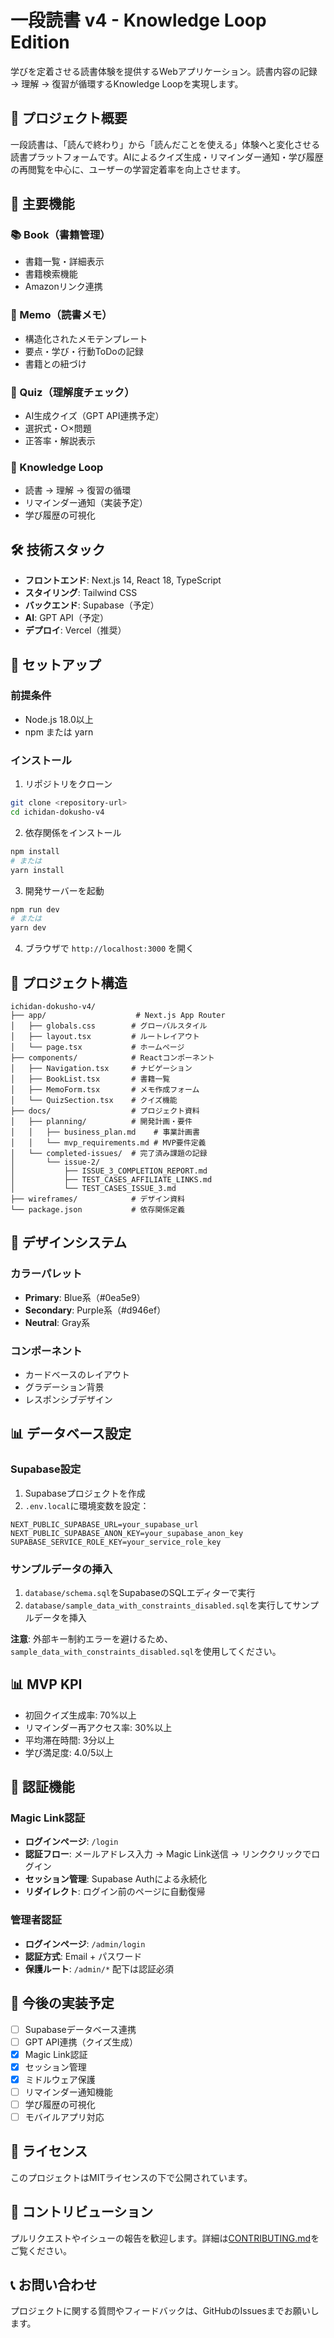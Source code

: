 # 一段読書 v4 - Knowledge Loop Edition

学びを定着させる読書体験を提供するWebアプリケーション。読書内容の記録 → 理解 → 復習が循環するKnowledge Loopを実現します。

## 🎯 プロジェクト概要

一段読書は、「読んで終わり」から「読んだことを使える」体験へと変化させる読書プラットフォームです。AIによるクイズ生成・リマインダー通知・学び履歴の再閲覧を中心に、ユーザーの学習定着率を向上させます。

## 🧩 主要機能

### 📚 Book（書籍管理）
- 書籍一覧・詳細表示
- 書籍検索機能
- Amazonリンク連携

### 📝 Memo（読書メモ）
- 構造化されたメモテンプレート
- 要点・学び・行動ToDoの記録
- 書籍との紐づけ

### 🧩 Quiz（理解度チェック）
- AI生成クイズ（GPT API連携予定）
- 選択式・○×問題
- 正答率・解説表示

### 🔁 Knowledge Loop
- 読書 → 理解 → 復習の循環
- リマインダー通知（実装予定）
- 学び履歴の可視化

## 🛠 技術スタック

- **フロントエンド**: Next.js 14, React 18, TypeScript
- **スタイリング**: Tailwind CSS
- **バックエンド**: Supabase（予定）
- **AI**: GPT API（予定）
- **デプロイ**: Vercel（推奨）

## 🚀 セットアップ

### 前提条件
- Node.js 18.0以上
- npm または yarn

### インストール

1. リポジトリをクローン
```bash
git clone <repository-url>
cd ichidan-dokusho-v4
```

2. 依存関係をインストール
```bash
npm install
# または
yarn install
```

3. 開発サーバーを起動
```bash
npm run dev
# または
yarn dev
```

4. ブラウザで `http://localhost:3000` を開く

## 📁 プロジェクト構造

```
ichidan-dokusho-v4/
├── app/                    # Next.js App Router
│   ├── globals.css        # グローバルスタイル
│   ├── layout.tsx         # ルートレイアウト
│   └── page.tsx           # ホームページ
├── components/            # Reactコンポーネント
│   ├── Navigation.tsx     # ナビゲーション
│   ├── BookList.tsx       # 書籍一覧
│   ├── MemoForm.tsx       # メモ作成フォーム
│   └── QuizSection.tsx    # クイズ機能
├── docs/                  # プロジェクト資料
│   ├── planning/          # 開発計画・要件
│   │   ├── business_plan.md    # 事業計画書
│   │   └── mvp_requirements.md # MVP要件定義
│   └── completed-issues/  # 完了済み課題の記録
│       └── issue-2/
│           ├── ISSUE_3_COMPLETION_REPORT.md
│           ├── TEST_CASES_AFFILIATE_LINKS.md
│           └── TEST_CASES_ISSUE_3.md
├── wireframes/            # デザイン資料
└── package.json           # 依存関係定義
```

## 🎨 デザインシステム

### カラーパレット
- **Primary**: Blue系（#0ea5e9）
- **Secondary**: Purple系（#d946ef）
- **Neutral**: Gray系

### コンポーネント
- カードベースのレイアウト
- グラデーション背景
- レスポンシブデザイン

## 📊 データベース設定

### Supabase設定
1. Supabaseプロジェクトを作成
2. `.env.local`に環境変数を設定：
```env
NEXT_PUBLIC_SUPABASE_URL=your_supabase_url
NEXT_PUBLIC_SUPABASE_ANON_KEY=your_supabase_anon_key
SUPABASE_SERVICE_ROLE_KEY=your_service_role_key
```

### サンプルデータの挿入
1. `database/schema.sql`をSupabaseのSQLエディターで実行
2. `database/sample_data_with_constraints_disabled.sql`を実行してサンプルデータを挿入

**注意**: 外部キー制約エラーを避けるため、`sample_data_with_constraints_disabled.sql`を使用してください。

## 📊 MVP KPI

- 初回クイズ生成率: 70%以上
- リマインダー再アクセス率: 30%以上
- 平均滞在時間: 3分以上
- 学び満足度: 4.0/5以上

## 🔐 認証機能

### Magic Link認証
- **ログインページ**: `/login`
- **認証フロー**: メールアドレス入力 → Magic Link送信 → リンククリックでログイン
- **セッション管理**: Supabase Authによる永続化
- **リダイレクト**: ログイン前のページに自動復帰

### 管理者認証
- **ログインページ**: `/admin/login`
- **認証方式**: Email + パスワード
- **保護ルート**: `/admin/*` 配下は認証必須

## 🔮 今後の実装予定

- [ ] Supabaseデータベース連携
- [ ] GPT API連携（クイズ生成）
- [x] Magic Link認証
- [x] セッション管理
- [x] ミドルウェア保護
- [ ] リマインダー通知機能
- [ ] 学び履歴の可視化
- [ ] モバイルアプリ対応

## 📝 ライセンス

このプロジェクトはMITライセンスの下で公開されています。

## 🤝 コントリビューション

プルリクエストやイシューの報告を歓迎します。詳細は[CONTRIBUTING.md](CONTRIBUTING.md)をご覧ください。

## 📞 お問い合わせ

プロジェクトに関する質問やフィードバックは、GitHubのIssuesまでお願いします。
